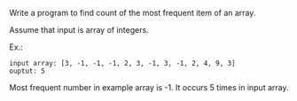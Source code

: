 Write a program to find count of the most frequent item of an array. 

Assume that input is array of integers.

Ex.:
```
input array: [3, -1, -1, -1, 2, 3, -1, 3, -1, 2, 4, 9, 3]
ouptut: 5 
```
Most frequent number in example array is -1. It occurs 5 times in input array.
